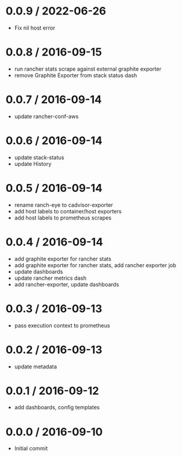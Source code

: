 
0.0.9 / 2022-06-26
==================

  * Fix nil host error

0.0.8 / 2016-09-15
==================

  * run rancher stats scrape against external graphite exporter
  * remove Graphite Exporter from stack status dash

0.0.7 / 2016-09-14
==================

  * update rancher-conf-aws

0.0.6 / 2016-09-14
==================

  * update stack-status
  * update History

0.0.5 / 2016-09-14
==================

  * rename ranch-eye to cadvisor-exporter
  * add host labels to container/host exporters
  * add host labels to prometheus scrapes

0.0.4 / 2016-09-14
==================

  * add graphite exporter for rancher stats
  * add graphite exporter for rancher stats, add rancher exporter job
  * update dashboards
  * update rancher metrics dash
  * add rancher-exporter, update dashboards

0.0.3 / 2016-09-13
==================

  * pass execution context to prometheus

0.0.2 / 2016-09-13
==================

  * update metadata


0.0.1 / 2016-09-12
==================

  * add dashboards, config templates

0.0.0 / 2016-09-10
==================

 * Initial commit
